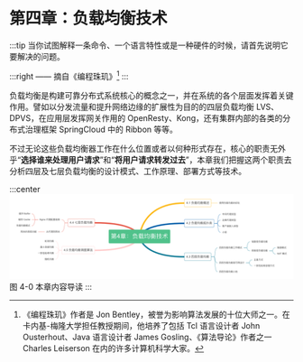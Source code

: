 # 第四章：负载均衡技术

:::tip <a/>
当你试图解释一条命令、一个语言特性或是一种硬件的时候，请首先说明它要解决的问题。

:::right 
—— 摘自《编程珠玑》[^1]
:::

负载均衡是构建可靠分布式系统核心的概念之一，并在系统的各个层面发挥着关键作用。譬如以分发流量和提升网络边缘的扩展性为目的的四层负载均衡 LVS、DPVS，在应用层发挥网关作用的 OpenResty、Kong，还有集群内部的各类的分布式治理框架 SpringCloud 中的 Ribbon 等等。

不过无论这些负载均衡器工作在什么位置或者以何种形式存在，核心的职责无外乎“**选择谁来处理用户请求**”和“**将用户请求转发过去**”，本章我们把握这两个职责去分析四层及七层负载均衡的设计模式、工作原理、部署方式等技术。

:::center
  ![](../assets/balance-summary.png)<br/>
  图 4-0 本章内容导读
:::

[^1]:《编程珠玑》作者是 Jon Bentley，被誉为影响算法发展的十位大师之一。在卡内基-梅隆大学担任教授期间，他培养了包括 Tcl 语言设计者 John Ousterhout、Java 语言设计者 James Gosling、《算法导论》作者之一Charles Leiserson 在内的许多计算机科学大家。